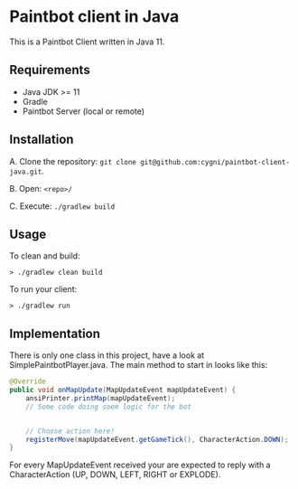 # Paintbot client in Java

This is a Paintbot Client written in Java 11.

## Requirements

* Java JDK >= 11
* Gradle
* Paintbot Server (local or remote)

## Installation

A. Clone the repository: `git clone git@github.com:cygni/paintbot-client-java.git`.

B. Open: `<repo>/`

C. Execute: `./gradlew build`

## Usage

To clean and build:
```
> ./gradlew clean build
```

To run your client:
```
> ./gradlew run
```

## Implementation

There is only one class in this project, have a look at SimplePaintbotPlayer.java. The main method to start in looks like this:

```java
@Override
public void onMapUpdate(MapUpdateEvent mapUpdateEvent) {
    ansiPrinter.printMap(mapUpdateEvent);
    // Some code doing soem logic for the bot


    // Choose action here!
    registerMove(mapUpdateEvent.getGameTick(), CharacterAction.DOWN);
}
```

For every MapUpdateEvent received your are expected to reply with a CharacterAction (UP, DOWN, LEFT, RIGHT or EXPLODE). 
